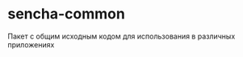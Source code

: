 sencha-common
=============

Пакет с общим исходным кодом для использования в различных приложениях
